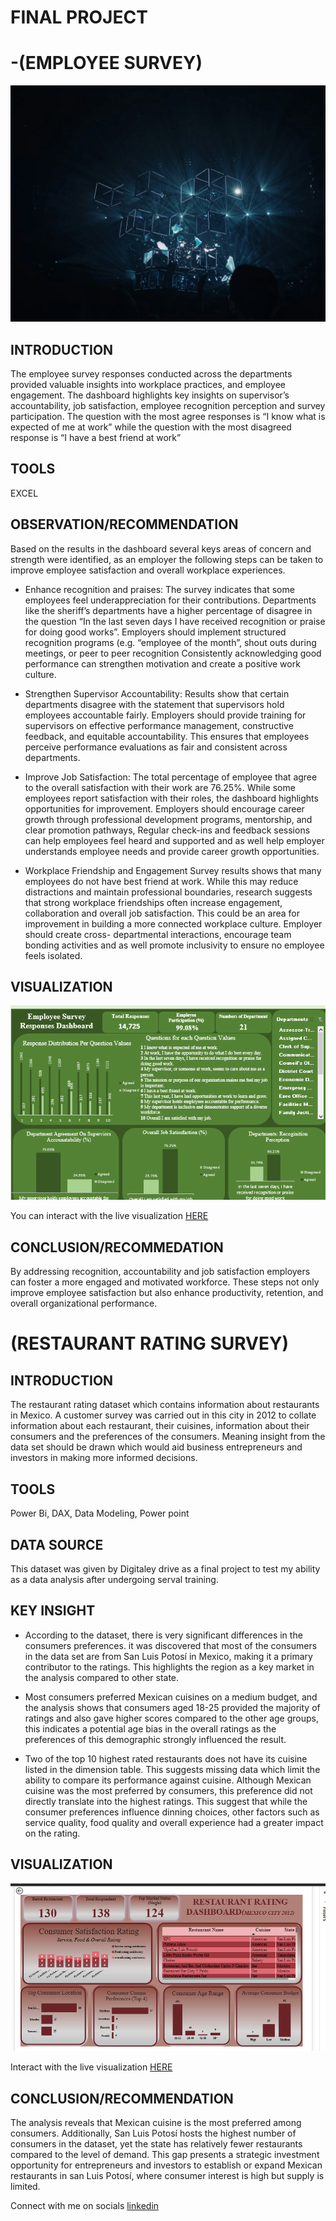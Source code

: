# FINAL PROJECT 
# -(EMPLOYEE SURVEY)

![](https://github.com/Lawal-Blessing/Projects/blob/main/fabio-oyXis2kALVg-unsplash.jpg)

## INTRODUCTION

The employee survey responses conducted across the departments provided valuable insights into workplace practices, and employee engagement. The dashboard highlights key insights on supervisor’s accountability, job satisfaction, employee recognition perception and survey participation. The question with the most agree responses is “I know what is expected of me at work” while the question with the most disagreed response is “I have a best friend at work”

## TOOLS
EXCEL

## OBSERVATION/RECOMMENDATION
Based on the results in the dashboard several keys areas of concern and strength were identified, as an employer the following steps can be taken to improve employee satisfaction and overall workplace experiences.


 -	Enhance recognition and praises:
The survey indicates that some employees feel underappreciation for their contributions. Departments like the sheriff’s departments have a higher percentage of disagree in the question “In the last seven days I have received recognition or praise for doing good works”. Employers should implement structured recognition programs (e.g. “employee of the month”, shout outs during meetings, or peer to peer recognition Consistently acknowledging good performance can strengthen motivation and create a positive work culture.

- Strengthen Supervisor Accountability:
Results show that certain departments disagree with the statement that supervisors hold employees accountable fairly. Employers should provide training for supervisors on effective performance management, constructive feedback, and equitable accountability. This ensures that employees perceive performance evaluations as fair and consistent across departments.

- Improve Job Satisfaction:
The total percentage of employee that agree to the overall satisfaction with their work are 76.25%. While some employees report satisfaction with their roles, the dashboard highlights 
opportunities for improvement. Employers should encourage career growth through professional development programs, mentorship, and clear promotion pathways, Regular check-ins and feedback sessions can help employees feel heard and supported and as well help employer understands employee needs and provide career growth opportunities.

-	Workplace Friendship and Engagement
Survey results shows that many employees do not have best friend at work. While this may reduce distractions and maintain professional boundaries, research suggests that strong workplace friendships often increase engagement, collaboration and overall job satisfaction. This could be an area for improvement in building a more connected workplace culture. Employer should create cross- departmental interactions, encourage team bonding activities and as well promote inclusivity to ensure no employee feels isolated.


## VISUALIZATION

![](https://github.com/Lawal-Blessing/Projects/blob/main/Screenshot%20(30).png)

You can interact with the live visualization [HERE](https://github.com/Lawal-Blessing/Projects/blob/main/Employee%20Survey%20-%20HR%20Survey%20Reponses.xlsx)


##   CONCLUSION/RECOMMEDATION

By addressing recognition, accountability and job satisfaction employers can foster a more engaged and motivated workforce. These steps not only improve employee satisfaction but also enhance productivity, retention, and overall organizational performance.





# (RESTAURANT RATING SURVEY)
## INTRODUCTION

The restaurant rating dataset which contains information about restaurants in Mexico. A customer survey was carried out in this city in 2012 to collate information about each restaurant, their cuisines, information about their consumers and the preferences of the consumers. Meaning insight from the data set should be drawn which would aid business entrepreneurs and investors in making more informed decisions. 

## TOOLS
Power Bi, DAX, Data Modeling, Power point

## DATA SOURCE

This dataset was given by Digitaley drive as a final project to test my ability as a data analysis after undergoing serval training.

## KEY INSIGHT

- According to the dataset, there is very significant differences in the consumers preferences. it was discovered that most of the consumers in the data set are from San Luis Potosí in Mexico, making it a primary contributor to the ratings. This highlights the region as a key market in the analysis compared to other state.

- Most consumers preferred Mexican cuisines on a medium budget, and the analysis shows that consumers aged 18-25 provided the majority of ratings and also gave higher scores compared to the other age groups, this indicates a potential age bias in the overall ratings as the preferences of this demographic strongly influenced the result.

- Two of the top 10 highest rated restaurants does not have its cuisine listed in the dimension table. This suggests missing data which limit the ability to compare its performance against cuisine. Although Mexican cuisine was the most preferred by consumers, this preference did not directly translate into the highest ratings. This suggest that while the consumer preferences influence dinning choices, other factors such as service quality, food quality and overall experience had a greater impact on the rating.


## VISUALIZATION
![](https://github.com/Lawal-Blessing/Projects/blob/main/Screenshot%20(32).png)

Interact with the live visualization [HERE](https://github.com/Lawal-Blessing/Projects/blob/main/RESTURANT%20RATING%20FINAL%20PROJECT.pbix)

## CONCLUSION/RECOMMENDATION
The analysis reveals that Mexican cuisine is the most preferred among consumers. Additionally, San Luis Potosí hosts the highest number of consumers in the dataset, yet the state has relatively fewer restaurants compared to the level of demand. This gap presents a strategic investment opportunity for entrepreneurs and investors to establish or expand Mexican restaurants in san Luis Potosí, where consumer interest is high but supply is limited.


Connect with me on socials
[linkedin](https://www.linkedin.com/in/blessing-lawal-270a53355)



